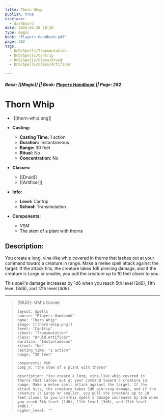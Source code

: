 ```yaml
---
title: Thorn Whip
publish: true
cssclass:
  - dashboard
date: 2024-04-20 18:30
type: magic
book: "Players Handbook.pdf"
page: 282
tags:
  - DnD/Spells/Transmutation
  - DnD/Spells/Cantrip
  - DnD/Spells/Class/Druid
  - DnD/Spells/Class/Artificer

---
```


##### Back: [[Magic]] || Book: [Players Handbook](https://drive.google.com/drive/folders/1O5bhpYizcIT5xxAoLOuzCRht_PVS7VSG?usp=sharing) || Page: 282

# Thorn Whip
- ![[thorn-whip.png]]
- **Casting:**
    - **Casting Time:** 1 action
    - **Duration:** Instantaneous
    - **Range:** 30 feet
    - **Ritual:** No
    - **Concentration:** No
- **Classes:**
    - [[Druid]]
    - [[Artificer]]

- **Info:**
    - **Level:** Cantrip
    - **School:** Transmutation
- **Components:**
    - VSM
    - The stem of a plant with thorns

## Description:
You create a long, vine-like whip covered in thorns that lashes out at your command toward a creature in range. Make a melee spell attack against the target. If the attack hits, the creature takes 1d6 piercing damage, and if the creature is Large or smaller, you pull the creature up to 10 feet closer to you.

This spell's damage increases by 1d6 when you reach 5th level (2d6), 11th level (3d6), and 17th level (4d6).



---

> [!BUG]- GM's Corner
>
> ```statblock
> layout: Spells
> source: "Players Handbook"
> name: "Thorn Whip"
> image: [[thorn-whip.png]]
> level: "Cantrip"
> school: "Transmutation"
> class: "Druid,Artificer"
> duration: "Instantaneous"
> ritual: "No"
> casting_time: "1 action"
> range: "30 feet"
>
> components: VSM
> comp_m: "the stem of a plant with thorns"
>
> description: "You create a long, vine-like whip covered in thorns that lashes out at your command toward a creature in range. Make a melee spell attack against the target. If the attack hits, the creature takes 1d6 piercing damage, and if the creature is Large or smaller, you pull the creature up to 10 feet closer to you.\n\nThis spell's damage increases by 1d6 when you reach 5th level (2d6), 11th level (3d6), and 17th level (4d6)."
> higher_level: ""
> ```
